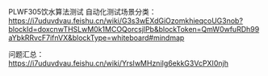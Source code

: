 PLWF305饮水算法测试
自动化测试场景分类：https://i7uduvdvau.feishu.cn/wiki/G3s3wEXdGiOzomkhieqcoUG3nob?blockId=doxcnwTHSLwM0k1MCOQorcsjlPb&blockToken=QmW0wfuRDh99aYbkRRvcF7ifnVX&blockType=whiteboard#mindmap

问题汇总：https://i7uduvdvau.feishu.cn/wiki/YrsIwMHzniIg6ekkG3VcPXI0njh

